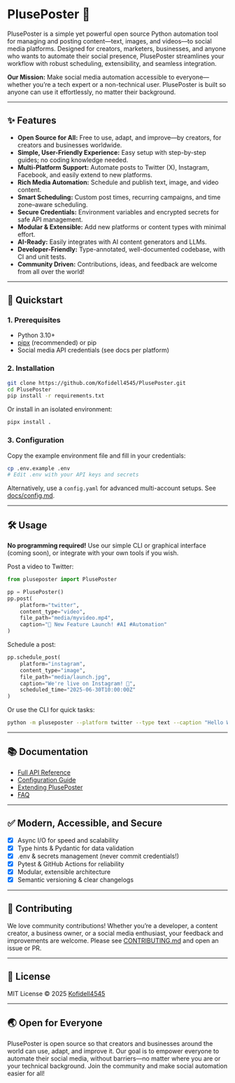 # PlusePoster 🚀

PlusePoster is a simple yet powerful open source Python automation tool for managing and posting content—text, images, and videos—to social media platforms. Designed for creators, marketers, businesses, and anyone who wants to automate their social presence, PlusePoster streamlines your workflow with robust scheduling, extensibility, and seamless integration. 

**Our Mission:** Make social media automation accessible to everyone—whether you’re a tech expert or a non-technical user. PlusePoster is built so anyone can use it effortlessly, no matter their background.

---

## ✨ Features

- **Open Source for All:** Free to use, adapt, and improve—by creators, for creators and businesses worldwide.
- **Simple, User-Friendly Experience:** Easy setup with step-by-step guides; no coding knowledge needed.
- **Multi-Platform Support:** Automate posts to Twitter (X), Instagram, Facebook, and easily extend to new platforms.
- **Rich Media Automation:** Schedule and publish text, image, and video content.
- **Smart Scheduling:** Custom post times, recurring campaigns, and time zone–aware scheduling.
- **Secure Credentials:** Environment variables and encrypted secrets for safe API management.
- **Modular & Extensible:** Add new platforms or content types with minimal effort.
- **AI-Ready:** Easily integrates with AI content generators and LLMs.
- **Developer-Friendly:** Type-annotated, well-documented codebase, with CI and unit tests.
- **Community Driven:** Contributions, ideas, and feedback are welcome from all over the world!

---

## 🚀 Quickstart

### 1. Prerequisites

- Python 3.10+
- [pipx](https://pipx.pypa.io) (recommended) or pip
- Social media API credentials (see docs per platform)

### 2. Installation

```bash
git clone https://github.com/Kofidell4545/PlusePoster.git
cd PlusePoster
pip install -r requirements.txt
```

Or install in an isolated environment:
```bash
pipx install .
```

### 3. Configuration

Copy the example environment file and fill in your credentials:
```bash
cp .env.example .env
# Edit .env with your API keys and secrets
```

Alternatively, use a `config.yaml` for advanced multi-account setups. See [docs/config.md](docs/config.md).

---

## 🛠️ Usage

**No programming required!** Use our simple CLI or graphical interface (coming soon), or integrate with your own tools if you wish.

Post a video to Twitter:
```python
from pluseposter import PlusePoster

pp = PlusePoster()
pp.post(
    platform="twitter",
    content_type="video",
    file_path="media/myvideo.mp4",
    caption="🚀 New Feature Launch! #AI #Automation"
)
```

Schedule a post:
```python
pp.schedule_post(
    platform="instagram",
    content_type="image",
    file_path="media/launch.jpg",
    caption="We're live on Instagram! 🌟",
    scheduled_time="2025-06-30T10:00:00Z"
)
```

Or use the CLI for quick tasks:
```bash
python -m pluseposter --platform twitter --type text --caption "Hello World!" --schedule "2025-07-01T09:00:00Z"
```

---

## 📚 Documentation

- [Full API Reference](docs/api.md)
- [Configuration Guide](docs/config.md)
- [Extending PlusePoster](docs/extending.md)
- [FAQ](docs/faq.md)

---

## ✅ Modern, Accessible, and Secure

- [x] Async I/O for speed and scalability
- [x] Type hints & Pydantic for data validation
- [x] .env & secrets management (never commit credentials!)
- [x] Pytest & GitHub Actions for reliability
- [x] Modular, extensible architecture
- [x] Semantic versioning & clear changelogs

---

## 🤝 Contributing

We love community contributions! Whether you’re a developer, a content creator, a business owner, or a social media enthusiast, your feedback and improvements are welcome. Please see [CONTRIBUTING.md](CONTRIBUTING.md) and open an issue or PR.

---

## 📄 License

MIT License © 2025 [Kofidell4545](https://github.com/Kofidell4545)

---

## 🌏 Open for Everyone

PlusePoster is open source so that creators and businesses around the world can use, adapt, and improve it. Our goal is to empower everyone to automate their social media, without barriers—no matter where you are or your technical background. Join the community and make social automation easier for all!
